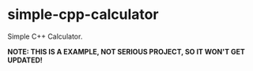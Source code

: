 # simple-cpp-calculator
Simple C++ Calculator.

**NOTE: THIS IS A EXAMPLE, NOT SERIOUS PROJECT, SO IT WON'T GET UPDATED!**
